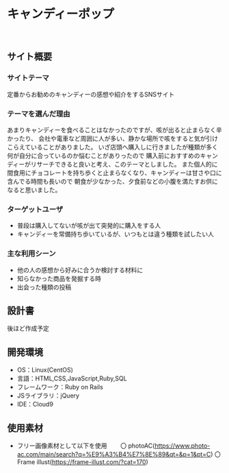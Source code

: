 # キャンディーポップ
​
## サイト概要
### サイトテーマ
定番からお勧めのキャンディーの感想や紹介をするSNSサイト
​
### テーマを選んだ理由
あまりキャンディーを食べることはなかったのですが、咳が出ると止まらなく辛かったり、
会社や電車など周囲に人が多い、静かな場所で咳をすると気が引けこらえていることがありました。
いざ店頭へ購入しに行きましたが種類が多く何が自分に合っているのか悩むことがありったので
購入前におすすめのキャンディーがリサーチできると良いと考え、このテーマとしました。
また個人的に間食用にチョコレートを持ち歩くと止まらなくなり、キャンディーは甘さや口に含んでる時間も長いので
朝食が少なかった、夕食前などの小腹を満たすお供になると思いました。
​
### ターゲットユーザ
- 普段は購入してないが咳が出て突発的に購入をする人
- キャンディーを常備持ち歩いているが、いつもとは違う種類を試したい人
​
### 主な利用シーン
- 他の人の感想から好みに合うか検討する材料に
- 知らなかった商品を発掘する時
- 出会った種類の投稿
​
## 設計書
後ほど作成予定
​
## 開発環境
- OS：Linux(CentOS)
- 言語：HTML,CSS,JavaScript,Ruby,SQL
- フレームワーク：Ruby on Rails
- JSライブラリ：jQuery
- IDE：Cloud9
​
## 使用素材
- フリー画像素材として以下を使用
　　〇 photoAC(https://www.photo-ac.com/main/search?q=%E9%A3%B4%E7%8E%89&qt=&p=1&pt=C)
    〇 Frame illust(https://frame-illust.com/?cat=170)
